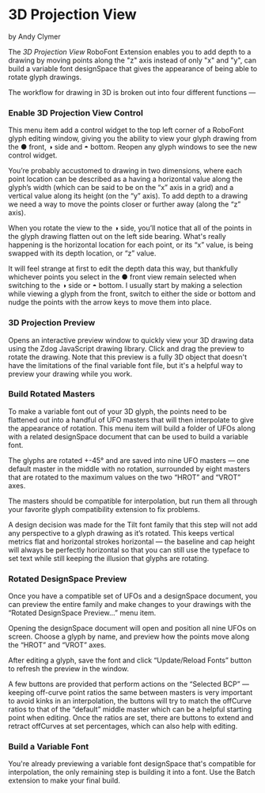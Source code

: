 # 3D Projection View
by Andy Clymer

The *3D Projection View* RoboFont Extension enables you to add depth to a drawing by moving points along the "z" axis instead of only "x" and "y", can build a variable font designSpace that gives the appearance of being able to rotate glyph drawings.

The workflow for drawing in 3D is broken out into four different functions —

### Enable 3D Projection View Control

This menu item add a control widget to the top left corner of a RoboFont glyph editing window, giving you the ability to view your glyph drawing from the ● front, ◑ side and ◓ bottom. Reopen any glyph windows to see the new control widget.

You’re probably accustomed to drawing in two dimensions, where each point location can be described as a having a horizontal value along the glyph’s width (which can be said to be on the “x” axis in a grid) and a vertical value along its height (on the “y” axis). To add depth to a drawing we need a way to move the points closer or further away (along the “z” axis).

When you rotate the view to the ◑ side, you’ll notice that all of the points in the glyph drawing flatten out  on the left side bearing. What's really happening is the horizontal location for each point, or its “x” value, is being swapped with its depth location, or “z” value.

It will feel strange at first to edit the depth data this way, but thankfully whichever points you select in the ● front view remain selected when switching to the ◑ side or ◓ bottom. I usually start by making a selection while viewing a glyph from the front, switch to either the side or bottom and nudge the points with the arrow keys to move them into place.

### 3D Projection Preview

Opens an interactive preview window to quickly view your 3D drawing data using the Zdog JavaScript drawing library. Click and drag the preview to rotate the drawing. Note that this preview is a fully 3D object that doesn't have the limitations of the final variable font file, but it's a helpful way to preview your drawing while you work.

### Build Rotated Masters

To make a variable font out of your 3D glyph, the points need to be flattened out into a handful of UFO masters that will then interpolate to give the appearance of rotation. This menu item will build a folder of UFOs along with a related designSpace document that can be used to build a variable font.

The glyphs are rotated +-45° and are saved into nine UFO masters — one default master in the middle with no rotation, surrounded by eight masters that are rotated to the maximum values on the two “HROT” and “VROT” axes.

The masters should be compatible for interpolation, but run them all through your favorite glyph compatibility extension to fix problems.

A design decision was made for the Tilt font family that this step will not add any perspective to a glyph drawing as it’s rotated. This keeps vertical metrics flat and horizontal strokes horizontal — the baseline and cap height will always be perfectly horizontal so that you can still use the typeface to set text while still keeping the illusion that glyphs are rotating.

### Rotated DesignSpace Preview

Once you have a compatible set of UFOs and a designSpace document, you can preview the entire family and make changes to your drawings with the “Rotated DesignSpace Preview...” menu item.

Opening the designSpace document will open and position all nine UFOs on screen. Choose a glyph by name, and preview how the points move along the “HROT” and “VROT” axes.

After editing a glyph, save the font and click “Update/Reload Fonts” button to refresh the preview in the window.

A few buttons are provided that perform actions on the “Selected BCP” — keeping off-curve point ratios the same between masters is very important to avoid kinks in an interpolation, the buttons will try to match the offCurve ratios to that of the “default” middle master which can be a helpful starting point when editing. Once the ratios are set, there are buttons to extend and retract offCurves at set percentages, which can also help with editing.

### Build a Variable Font

You're already previewing a variable font designSpace that's compatible for interpolation, the only remaining step is building it into a font. Use the Batch extension to make your final build.

